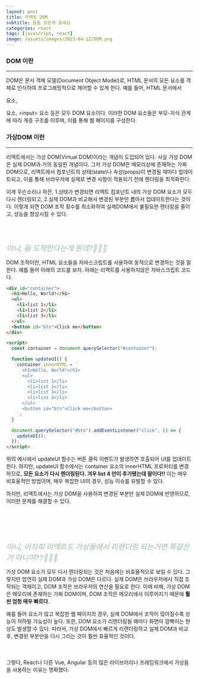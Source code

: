 ```yaml
---
layout: post
title: 리액트 DOM
subtitle: 돔돔 모든게 돔세상
categories: react
tags: [javascript, react]
image: /assets/images/2023-04-12/DOM.png
---
```


### DOM 이란

---

DOM은 문서 객체 모델(Document Object Model)로, HTML 문서의 모든 요소를 객체로 인식하여 프로그래밍적으로 제어할 수 있게 한다. 예를 들어, HTML 문서에서 <p> 요소, <div> 요소, \<input> 요소 등은 모두 DOM 요소이다. 이러한 DOM 요소들은 부모-자식 관계에 따라 계층 구조를 이루며, 이를 통해 웹 페이지를 구성한다.

### 가상DOM 이란

---

리액트에서는 가상 DOM(Virtual DOM)이라는 개념이 도입되어 있다. 사실 가상 DOM은 실제 DOM과 거의 동일한 개념이다. 그저 가상 DOM은 메모리상에 존재하는 가짜 DOM으로, 리액트에서 컴포넌트의 상태(state)나 속성(props)이 변경될 때마다 업데이트되고, 이를 통해 브라우저에 실제로 변경 사항이 적용되기 전에 렌더링을 최적화한다.

이게 무슨소리냐 하믄, 1.상태가 변경되면 리액트 컴포넌트 내의 가상 DOM 요소가 모두 다시 렌더링되고, 2.실제 DOM과 비교해서 변경된 부분만 뽑아서 업데이트한다는 것이다. 이렇게 되면 DOM 조작 횟수를 최소화하여 실제DOM에서 불필요한 렌더링을 줄이고, 성능을 향상시킬 수 있다.
<br />
<br />
<br />
<br />
<br />
<em style='font-size: 20px; color: #BAD1C2; font-weight: bold;'>아니, 돔 도작한다는게 뭔데?🤷🏻‍♀️</em>

DOM 조작이란, HTML 요소들을 자바스크립트를 사용하여 동적으로 변경하는 것을 말한다.
예를 들어 아래의 코드를 보자. 아래는 리액트를 사용하지않은 자바스크립트 코드다.

```html
<div id="container">
  <h1>Hello, World!</h1>
  <ul>
    <li>list 1</li>
    <li>list 2</li>
    <li>list 3</li>
  </ul>
  <button id="btn">Click me</button>
</div>

<script>
  const container = document.querySelector("#container");

  function updateUI() {
    container.innerHTML = `
      <h1>Hello, World!</h1>
      <ul>
        <li>list 1</li>
        <li>list 2</li>
        <li>list 3</li>
        <li>list 4</li>
      </ul>
      <button id="btn">Click me</button>
    `;
  }

  document.querySelector("#btn").addEventListener("click", () => {
    updateUI();
  });
</script>
```

위의 예시에서 updateUI 함수는 버튼 클릭 이벤트가 발생하면 호출되어 UI를 업데이트한다. 하지만, updateUI 함수에서는 container 요소의 innerHTML 프로퍼티를 변경하므로, **모든 요소가 다시 렌더링된다. 겨우 list 4 만이 추가됐는데 말이다!!** 이는 매우 비효율적인 방법이며, 매우 복잡한 UI의 경우, 성능 이슈를 유발할 수 있다.

하지만, 리액트에서는 가상 DOM을 사용하여 변경된 부분만 실제 DOM에 반영하므로, 이러한 문제를 해결할 수 있다.

<br />
<br />
<br />
<br />
<br />
<em style='font-size: 20px; color: #BAD1C2; font-weight: bold;'>아니, 어차피 리액트도 가상돔에서 리랜더링 되는거면 똑같은거 아니야??🤷🏻‍♀️</em>

가상 DOM 요소가 모두 다시 렌더링되는 것은 처음에는 비효율적으로 보일 수 있다. 그렇지만 엄연히 실제 DOM과 가상 DOM은 다르다.
실제 DOM은 브라우저에서 직접 조작되는 객체이고, DOM 조작은 브라우저의 연산을 필요로 한다. 이에 비해, 가상 DOM은 메모리에 존재하는 가짜 DOM이며, DOM 조작은 메모리에서 이루어지기 때문에 **훨씬 엄청 매우 빠르다**.

예를 들어 요소가 많고 복잡한 웹 페이지의 경우, 실제 DOM에서 조작이 많아질수록 성능이 저하될 가능성이 높다. 또한, DOM 요소가 리랜더링될 때마다 화면이 깜빡이는 현상도 발생할 수 있다. 따라서, 가상 DOM에서 빠르게 리랜더링하고 실제 DOM과 비교 후, 변경된 부분만을 다시 그리는 것이 훨씬 효율적인 것이다.
<br />
<br />
<br />
<br />
그렇다, React나 다른 Vue, Angular 등의 많은 라이브러리나 프레임워크에서 가상돔을 사용하는 이유는 명확했다.
